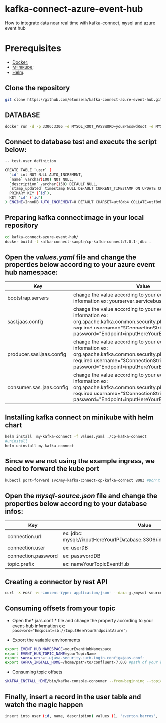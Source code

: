 # kafka-connect-azure-event-hub
How to integrate data near real time with kafka-connect, mysql and azure event hub

# Prerequisites
- [Docker](https://www.docker.com/ "Docker");
- [Miinikube](https://minikube.sigs.k8s.io/docs/start/ "Miinikube");
- [Helm](https://helm.sh/ "Helm").

## Clone the repository
```sh
git clone https://github.com/etonzera/kafka-connect-azure-event-hub.git
```

##  DATABASE
```sh
docker run -d -p 3306:3306 -e MYSQL_ROOT_PASSWORD=yourPasswdRoot -e MYSQL_DATABASE=test -e MYSQL_USER=yourUserMySQL -e MYSQL_PASSWORD=yourPasswordNewUser mysql:latest
```
## Connect to database test and execute the script below:
```sh
-- test.user definition

CREATE TABLE `user` (
  `id` int NOT NULL AUTO_INCREMENT,
  `name` varchar(100) NOT NULL,
  `description` varchar(150) DEFAULT NULL,
  `stamp_updated` timestamp NULL DEFAULT CURRENT_TIMESTAMP ON UPDATE CURRENT_TIMESTAMP,
  PRIMARY KEY (`id`),
  KEY `id` (`id`)
) ENGINE=InnoDB AUTO_INCREMENT=8 DEFAULT CHARSET=utf8mb4 COLLATE=utf8mb4_0900_ai_ci;
```
## Preparing kafka connect image in your local repository
```sh
cd kafka-connect-azure-event-hub/
docker build -t kafka-connect-sample/cp-kafka-connect:7.0.1-jdbc .
```
## Open the *values.yaml* file and change the properties below according to your azure event hub namespace:
| Key | Value |
| ------ | ------ |
| bootstrap.servers | change the value according to your event-hub namespaces information ex: yourserver.servicebus.windows.net:9093 |
| sasl.jaas.config | change the value according to your event-hub namespaces information ex: org.apache.kafka.common.security.plain.PlainLoginModule required username="$ConnectionString" password="Endpoint=inputHereYourEndpointSecretAzure";'|
| producer.sasl.jaas.config | change the value according to your event-hub namespaces information ex: org.apache.kafka.common.security.plain.PlainLoginModule required username="$ConnectionString" password="Endpoint=inputHereYourEndpointSecretAzure";'|
| consumer.sasl.jaas.config | change the value according to your event-hub namespaces information ex: org.apache.kafka.common.security.plain.PlainLoginModule required username="$ConnectionString" password="Endpoint=inputHereYourEndpointSecretAzure";'|

## Installing kafka connect on minikube with helm chart
```sh
helm install  my-kafka-connect -f values.yaml ./cp-kafka-connect
#uninstall
helm uninstall my-kafka-connect
```

## Since we are not using the example ingress, we need to forward the kube port
```sh
kubectl port-forward svc/my-kafka-connect-cp-kafka-connect 8083 #Don't close the command, open a new tab from the terminal to continue with the tutorial
```
## Open the *mysql-source.json* file and change the properties below according to your database infos:
| Key | Value |
| ------ | ------ |
| connection.url | ex: jdbc: mysql://inputHereYourIPDatabase:3306/inputHereYourNameDatabase |
| connection.user | ex: userDB |
| connection.password | ex: passwordDB |
| topic.prefix | ex: nameYourTopicEventHub |

## Creating a connector by rest API
```sh
curl -X POST -H "Content-Type: application/json" --data @./mysql-source.json http://localhost:8083/connectors
```
## Consuming offsets from your topic
- Open the* jaas.conf * file and change the property according to your event-hub information ex:
`password="Endpoint=sb://InputHereYourEndpointAzure";`

- Export the variable environments 
```sh
export EVENT_HUB_NAMESPACE=yourEventHubNamespace
export EVENT_HUB_TOPIC_NAME=yourTopicName
export KAFKA_OPTS="-Djava.security.auth.login.config=jaas.conf"
export KAFKA_INSTALL_HOME=/home/path/to/confluent-7.0.0 #path of your kafka connect binary
```
- Consuming topic offsets
```sh 
$KAFKA_INSTALL_HOME/bin/kafka-console-consumer --from-beginning --topic $EVENT_HUB_TOPIC_NAME --bootstrap-server $EVENT_HUB_NAMESPACE.servicebus.windows.net:9093 --consumer.config client_common.properties
```
## Finally, insert a record in the user table and watch the magic happen
```sh 
insert into user (id, name, description) values (1, 'everton.barros', 'Genesis company owner!')
```
